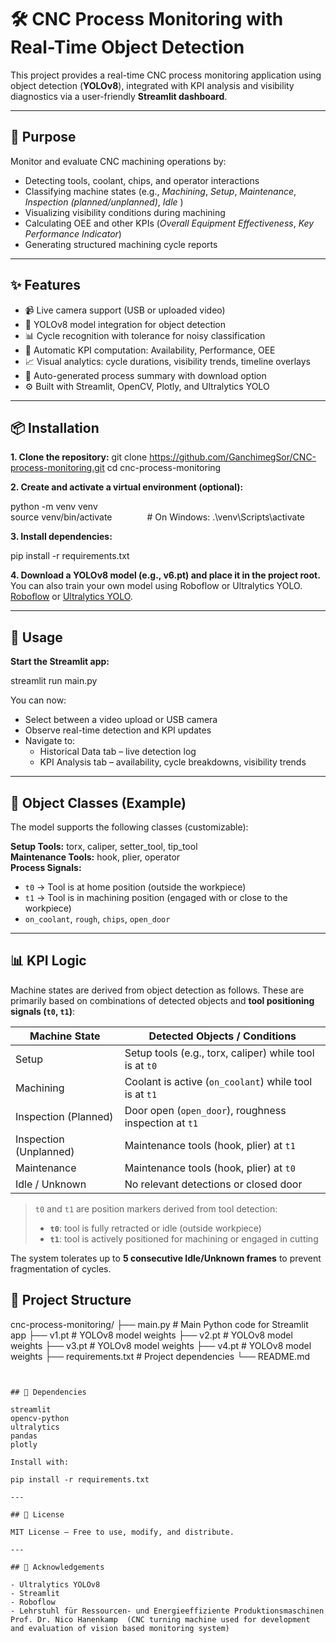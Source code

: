 # 🛠️ CNC Process Monitoring with Real-Time Object Detection

This project provides a real-time CNC process monitoring application using object detection (**YOLOv8**), integrated with KPI analysis and visibility diagnostics via a user-friendly **Streamlit dashboard**.

---

## 🎯 Purpose

Monitor and evaluate CNC machining operations by:

- Detecting tools, coolant, chips, and operator interactions  
- Classifying machine states (e.g., *Machining*, *Setup*, *Maintenance*, *Inspection (planned/unplanned)*, *Idle* )  
- Visualizing visibility conditions during machining  
- Calculating OEE and other KPIs (*Overall Equipment Effectiveness*, *Key Performance Indicator*)  
- Generating structured machining cycle reports  

---

## ✨ Features

- 📹 Live camera support (USB or uploaded video)  
- 🎯 YOLOv8 model integration for object detection  
- 📊 Cycle recognition with tolerance for noisy classification  
- 🧠 Automatic KPI computation: Availability, Performance, OEE  
- 📈 Visual analytics: cycle durations, visibility trends, timeline overlays  
- 🧾 Auto-generated process summary with download option  
- ⚙️ Built with Streamlit, OpenCV, Plotly, and Ultralytics YOLO  

---

## 📦 Installation

**1. Clone the repository:**
git clone https://github.com/GanchimegSor/CNC-process-monitoring.git
cd cnc-process-monitoring

**2. Create and activate a virtual environment (optional):**

python -m venv venv  
source venv/bin/activate    # On Windows: .\venv\Scripts\activate

**3. Install dependencies:**

pip install -r requirements.txt

**4. Download a YOLOv8 model (e.g., v6.pt) and place it in the project root.**  
You can also train your own model using Roboflow or Ultralytics YOLO.
[Roboflow](https://universe.roboflow.com/stillstand/cnc-process-monitoring-with-object-detection-bwyzo) or [Ultralytics YOLO](https://docs.ultralytics.com/).

---

## 🚀 Usage

**Start the Streamlit app:**

streamlit run main.py

You can now:

- Select between a video upload or USB camera
- Observe real-time detection and KPI updates
- Navigate to:
  - Historical Data tab – live detection log
  - KPI Analysis tab – availability, cycle breakdowns, visibility trends

---

## 🧠 Object Classes (Example)

The model supports the following classes (customizable):

**Setup Tools:** torx, caliper, setter_tool, tip_tool  
**Maintenance Tools:** hook, plier, operator  
**Process Signals:**  
- `t0` → Tool is at home position (outside the workpiece)  
- `t1` → Tool is in machining position (engaged with or close to the workpiece)  
- `on_coolant`, `rough`, `chips`, `open_door`

---

## 📊 KPI Logic

Machine states are derived from object detection as follows. These are primarily based on combinations of detected objects and **tool positioning signals (`t0`, `t1`)**:

| Machine State            | Detected Objects / Conditions                        |
|--------------------------|------------------------------------------------------|
| Setup                    | Setup tools (e.g., torx, caliper) while tool is at `t0` |
| Machining                | Coolant is active (`on_coolant`) while tool is at `t1` |
| Inspection (Planned)     | Door open (`open_door`), roughness inspection at `t1`  |
| Inspection (Unplanned)   | Maintenance tools (hook, plier) at `t1`              |
| Maintenance              | Maintenance tools (hook, plier) at `t0`              |
| Idle / Unknown           | No relevant detections or closed door               |

> `t0` and `t1` are position markers derived from tool detection:
> - **`t0`**: tool is fully retracted or idle (outside workpiece)  
> - **`t1`**: tool is actively positioned for machining or engaged in cutting  

The system tolerates up to **5 consecutive Idle/Unknown frames** to prevent fragmentation of cycles.

## 📁 Project Structure


cnc-process-monitoring/
├── main.py            # Main Python code for Streamlit app
├── v1.pt              # YOLOv8 model weights
├── v2.pt              # YOLOv8 model weights
├── v3.pt              # YOLOv8 model weights
├── v4.pt              # YOLOv8 model weights
├── requirements.txt   # Project dependencies
└── README.md
```


## 🧩 Dependencies

streamlit  
opencv-python  
ultralytics  
pandas  
plotly

Install with:

pip install -r requirements.txt

---

## 📃 License

MIT License – Free to use, modify, and distribute.

---

## 🙌 Acknowledgements

- Ultralytics YOLOv8  
- Streamlit  
- Roboflow  
- Lehrstuhl für Ressourcen- und Energieeffiziente Produktionsmaschinen Prof. Dr. Nico Hanenkamp  (CNC turning machine used for development and evaluation of vision based monitoring system)





